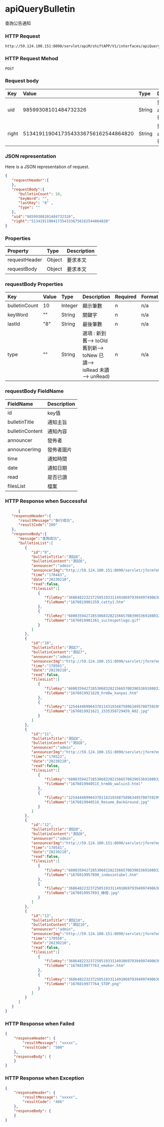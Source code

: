 # apiQueryBulletin
查詢公告通知

### HTTP Request
```
http://59.124.100.151:8090/servlet/apiM/shiftAPP/V1/interfaces/apiQueryBulletin
```

### HTTP Request Mehod
```
POST
```

### Request body
| Key | Value | Type | Description |
|:----------|:-------------|:-----|:------------|
| uid | 98599308101484732326 | String | 需透過apiLogin取得
| right | 51341911904173543336756162544864820 | String | 需透過apiLogin取得 |

### JSON representation
Here is a JSON representation of request.
```json
{
   "requestHeader":{
   },
   "requestBody":{
      "bulletinCount": 10,
      "keyWord": "",
      "lastKey": "8" ,
      "type": "" 
   },
   "uid":"98599308101484732326",
   "right":"51341911904173543336756162544864820"
}
```

### Properties
| Property | Type | Description |
|:---------|:-----|:------------|
| requestHeader | Object | 要求本文 |
| requestBody | Object | 要求本文 |

### requestBody Properties
| Key | Value | Type | Description | Required | Format |
|:----------|:-------------|:-----|:------------|:------------|:------------|
| bulletinCount | 10 | Integer | 顯示筆數 | n | n/a |
| keyWord | "" | String | 關鍵字 | n | n/a |
| lastId | "8" | String | 最後筆數 | n | n/a |
| type | "" | String | 選項 : 新到舊--> toOld 舊到新--> toNew 已讀--> isRead 未讀 --> unRead) | n | n/a |

### requestBody FieldName
| FieldName | Description |
|:----------|:-------------|
| id | key值 |
| bulletinTitle | 通知主旨 |
| bulletinContent | 通知內容 |
| announcer | 發佈者 |
| announcerImg | 發佈者圖片 |
| time | 通知時間 |
| date | 通知日期 |
| read | 是否已讀 |
| filesList | 檔案 |


### HTTP Response when Successful
```json
      {
   "responseHeader":{
      "resultMessage":"執行成功",
      "resultCode":"200"
   },
   "responseBody":{
      "message":"查詢成功",
      "bulletinList":[
         {
            "id":"9",
            "bulletinTitle":"測試6",
            "bulletinContent":"測試6",
            "announcer":"admin",
            "announcerImg":"http://59.124.100.151:8090/servlet/jform?em_step=2&file=hrm8w.pkg&enc=93d23f3a4b3f18574d52104f57504b50100e09080a0e0b070e0e0d09080d606c60600b0e0d090c0e0f0911554f58",
            "time":"170443",
            "date":"20230210",
            "read":false,
            "filesList":[
               {
                  "fileKey":"3686482232372505193311491069793949974906302509533992293460953544329316936301903569805892690000059981550238049811264662440285101131861365",
                  "fileName":"1676019901359_catty1.htm"
               },
               {
                  "fileKey":"68003594272853068328215665708396536910803200539809124725653221089541935775145452683263577481564575505235792937421566485926408642117458655667740378798954939",
                  "fileName":"1676019901361_suitespotlogo.gif"
               }
            ]
         },
         {
            "id":"10",
            "bulletinTitle":"測試7",
            "bulletinContent":"測試7",
            "announcer":"admin",
            "announcerImg":"http://59.124.100.151:8090/servlet/jform?em_step=2&file=hrm8w.pkg&enc=93d23f3a4b3f18574d52104f57504b50100e09080a0e0b070e0e0d09080d606c60600b0e0d090c0e0f0911554f58",
            "time":"170501",
            "date":"20230210",
            "read":false,
            "filesList":[
               {
                  "fileKey":"68003594272853068328215665708396536910803200539809124725653221089541935775145524184110891640206309849729206713051762127048046300522499030472694301001047559",
                  "fileName":"1676019921620_hrm8w_kanpai.htm"
               },
               {
                  "fileKey":"1254444899643701143193487589634957007592993216761018430885254943967499105724802120184748470458723888959045356635906134050589192281814116870911070921963019284651790204544267438",
                  "fileName":"1676019921621_1535358729459_A02.jpg"
               }
            ]
         },
         {
            "id":"11",
            "bulletinTitle":"測試8",
            "bulletinContent":"測試8",
            "announcer":"admin",
            "announcerImg":"http://59.124.100.151:8090/servlet/jform?em_step=2&file=hrm8w.pkg&enc=93d23f3a4b3f18574d52104f57504b50100e09080a0e0b070e0e0d09080d606c60600b0e0d090c0e0f0911554f58",
            "time":"170522",
            "date":"20230210",
            "read":false,
            "filesList":[
               {
                  "fileKey":"68003594272853068328215665708396536910803200539809124725653221089541935775145443631223028540985516435798085854961150392249426776692572237316159627056256938",
                  "fileName":"1676019940515_hrm8b_walsin3.html"
               },
               {
                  "fileKey":"1254444899643701143193487589634957007592993216761018430885254943967499105724800634246241661643105587655084434488783526257742557956513421329960077602744717632622694615111593130",
                  "fileName":"1676019940516_Resume_BackGround.jpg"
               }
            ]
         },
         {
            "id":"12",
            "bulletinTitle":"測試0",
            "bulletinContent":"測試0",
            "announcer":"admin",
            "announcerImg":"http://59.124.100.151:8090/servlet/jform?em_step=2&file=hrm8w.pkg&enc=93d23f3a4b3f18574d52104f57504b50100e09080a0e0b070e0e0d09080d606c60600b0e0d090c0e0f0911554f58",
            "time":"170541",
            "date":"20230210",
            "read":false,
            "filesList":[
               {
                  "fileKey":"68003594272853068328215665708396536910803200539809124725653221089541935775145512591452578974795585766937412772418672899192952520539333198496666129014270268",
                  "fileName":"1676019957890_indexintabel.htm"
               },
               {
                  "fileKey":"3686482232372505193311491069793949974906302509533992293460953544329316936301906817435325944558245086789505036920536616322311603270254573",
                  "fileName":"1676019957893_綠燈.jpg"
               }
            ]
         },
         {
            "id":"13",
            "bulletinTitle":"測試10",
            "bulletinContent":"測試10",
            "announcer":"admin",
            "announcerImg":"http://59.124.100.151:8090/servlet/jform?em_step=2&file=hrm8w.pkg&enc=93d23f3a4b3f18574d52104f57504b50100e09080a0e0b070e0e0d09080d606c60600b0e0d090c0e0f0911554f58",
            "time":"170558",
            "date":"20230210",
            "read":false,
            "filesList":[
               {
                  "fileKey":"3686482232372505193311491069793949974906302509533992293460953544329316936301906246809703664703440817647325235966512687303884498841415329",
                  "fileName":"1676019977763_emaker.htm"
               },
               {
                  "fileKey":"3686482232372505193311491069793949974906302509533992293460953544329316936301906246809703664703440945168832333643770569628840064523362077",
                  "fileName":"1676019977764_STOP.png"
               }
            ]
         }
      ]
   }
}
```

### HTTP Response when Failed
```json
{
    "responseHeader": {
        "resultMessage": "xxxxx",
        "resultCode": "500"
    },
    "responseBody": {
    }
}
```

### HTTP Response when Exception
```json
{
    "responseHeader": {
        "resultMessage": "xxxxx",
        "resultCode": "406"
    },
    "responseBody": {
    }
}
```
